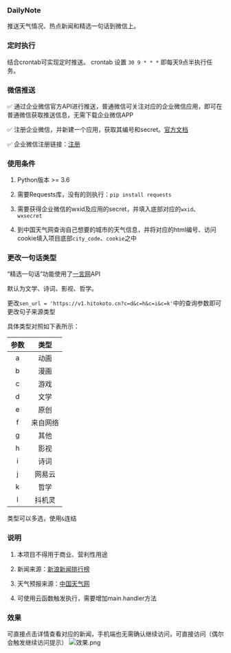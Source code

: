 ### DailyNote
推送天气情况、热点新闻和精选一句话到微信上。

### 定时执行
结合crontab可实现定时推送。
crontab 设置 `30 9 * * *` 即每天9点半执行任务。

### 微信推送
✅ 通过企业微信官方API进行推送，普通微信可关注对应的企业微信应用，即可在普通微信获取推送信息，无需下载企业微信APP

✅ 注册企业微信，并新建一个应用，获取其编号和secret。[官方文档](https://work.weixin.qq.com/api/doc/90000/90135/90236#%E6%96%87%E6%9C%AC%E6%B6%88%E6%81%AF)

✅ 企业微信注册链接：[注册](https://work.weixin.qq.com/wework_admin/register_wx?from=myhome_openApi)

### 使用条件
1. Python版本 >= 3.6

2. 需要Requests库，没有的则执行：`pip install requests`

3. 需要获得企业微信的wxid及应用的secret，并填入底部对应的`wxid`、`wxsecret`

4. 到中国天气网查询自己想要的城市的天气信息，并将对应的html编号、访问cookie填入项目底部`city_code`、`cookie`之中

### 更改一句话类型
“精选一句话”功能使用了[一言网](https://hitokoto.cn/)API

默认为文学、诗词、影视、哲学。

更改`sen_url = 'https://v1.hitokoto.cn?c=d&c=h&c=i&c=k'`中的查询参数即可更改句子来源类型

具体类型对照如下表所示：

| 参数 | 类型 |
|:---:| :---: |
| a | 动画 |
| b | 漫画 |
| c | 游戏 |
| d | 文学 |
| e | 原创 |
| f | 来自网络 |
| g | 其他 |
| h | 影视 |
| i | 诗词 |
| j | 网易云 |
| k | 哲学 |
| l | 抖机灵 |

类型可以多选，使用`&`连结

### 说明
1. 本项目不得用于商业、营利性用途

2. 新闻来源：[新浪新闻排行榜](http://news.sina.com.cn/hotnews/)

3. 天气预报来源：[中国天气网](http://www.weather.com.cn/)

4. 可使用云函数触发执行，需要增加main.handler方法

### 效果
可直接点击详情查看对应的新闻，手机端也无需确认继续访问，可直接访问（偶尔会触发继续访问提示）
![效果.png](http://tva1.sinaimg.cn/large/008q9lbOgy1gvil1w1jmyj60pv0iw47b02.jpg)
